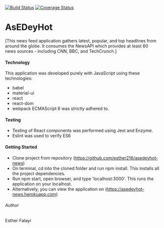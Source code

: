 [![Build Status](https://travis-ci.org/andela-efalayi/asedeyhot-news.svg?branch=master)](https://travis-ci.org/andela-efalayi/asedeyhot-news) [![Coverage Status](https://coveralls.io/repos/github/andela-efalayi/asedeyhot-news/badge.svg?branch=master)](https://coveralls.io/github/andela-efalayi/asedeyhot-news?branch=master)

# AsEDeyHot 
[This news feed application gathers latest, popular, and top headlines from around the globe. 
It consumes the NewsAPI which provides at least 60 news sources - including CNN, BBC, and TechCrunch.]

#### Technology
This application was developed purely with JavaScript using these technologies:
- babel
- material-ui
- react
- react-dom
- webpack
ECMAScript 6 was strictly adhered to.

#### Testing
- Testing of React components was performed using Jest and Enzyme.
- Eslint was used to verify ES6

#### Getting Started
- Clone project from repository (https://github.com/esther216/asedeyhot-news)
- On terminal, cd into the cloned folder and run npm install. This installs all the project dependencies.
- Run npm start, open browser, and type 'localhost:3000'. This runs the application on your localhost.
- Alternatively, you can view the application on (https://asedeyhot-news.herokuapp.com)

###### Author
Esther Falayi


